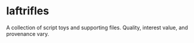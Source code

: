 # laftrifles
A collection of script toys and supporting files.  Quality, interest value, and provenance vary.
